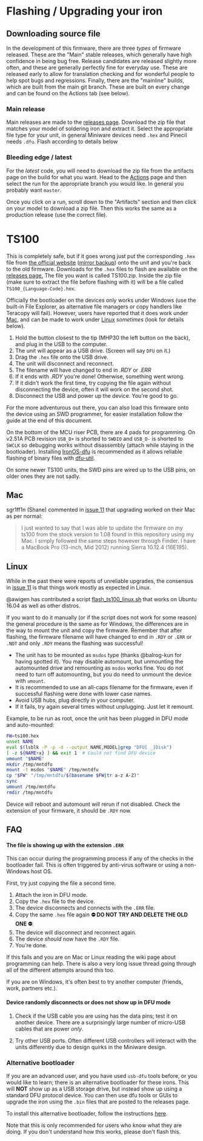 # Flashing / Upgrading your iron

## Downloading source file

In the development of this firmware, there are three _types_ of firmware released.
These are the "Main" stable releases, which generally have high confidence in being bug free.
Release candidates are released slightly more often, and these are generally perfectly fine for everyday use. These are released early to allow for translation checking and for wonderful people to help spot bugs and regressions.
Finally, there are the "mainline" builds, which are built from the main git branch.
These are built on every change and can be found on the Actions tab (see below).

### Main release

Main releases are made to the [releases page](https://github.com/Ralim/IronOS/releases).
Download the zip file that matches your model of soldering iron and extract it.
Select the appropriate file type for your unit, in general Miniware devices need `.hex` and Pinecil needs `.dfu`.
Flash according to details below

### Bleeding edge / latest

For the _latest_ code, you will need to download the zip file from the artifacts page on the build for what you want.
Head to the [Actions](https://github.com/Ralim/IronOS/actions) page and then select the run for the appropriate branch you would like.
In general you probably want `master`.

Once you click on a run, scroll down to the "Artifacts" section and then click on your model to download a zip file.
Then this works the same as a production release (use the correct file).

# TS100

This is completely safe, but if it goes wrong just put the corresponding `.hex` file from [the official website](https://e-design.com.cn/en/NewsDetail/4203645.html) ([mirror backup](https://github.com/Ralim/IronOS-Meta/tree/main/Firmware/Miniware)) onto the unit and you're back to the old firmware. Downloads for the `.hex` files to flash are available on the [releases page.](https://github.com/Ralim/IronOS/releases) The file you want is called TS100.zip. Inside the zip file (make sure to extract the file before flashing with it) will be a file called `TS100_{Language-Code}.hex`.

Officially the bootloader on the devices only works under Windows (use the built-in File Explorer, as alternative file managers or copy handlers like Teracopy will fail). However, users have reported that it does work under [Mac](#mac), and can be made to work under [Linux](#linux) _sometimes_ (look for details below).

1. Hold the button closest to the tip (MHP30 the left button on the back), and plug in the USB to the computer.
2. The unit will appear as a USB drive. (Screen will say `DFU` on it.)
3. Drag the `.hex` file onto the USB drive.
4. The unit will disconnect and reconnect.
5. The filename will have changed to end in _.RDY_ or _.ERR_
6. If it ends with _.RDY_ you're done! Otherwise, something went wrong.
7. If it didn't work the first time, try copying the file again without disconnecting the device, often it will work on the second shot.
8. Disconnect the USB and power up the device. You're good to go.

For the more adventurous out there, you can also load this firmware onto the device using an SWD programmer, for easier installation follow the guide at the end of this document.

On the bottom of the MCU riser PCB, there are 4 pads for programming. On v2.51A PCB revision `USB_D+` is shorted to `SWDIO` and `USB_D-` is shorted to `SWCLK` so debugging works without disassembly (attach while staying in the bootloader). Installing [IronOS-dfu](https://github.com/Ralim/IronOS-dfu) is recommended as it allows reliable flashing of binary files with [dfu-util](http://dfu-util.sourceforge.net/).

On some newer TS100 units, the SWD pins are wired up to the USB pins, on older ones they are not sadly.

## Mac

sgr1ff1n (Shane) commented in [issue 11](https://github.com/Ralim/IronOS/issues/11) that upgrading worked on their Mac as per normal:

> I just wanted to say that I was able to update the firmware on my ts100 from the stock version to 1.08 found in this repository using my Mac. I simply followed the same steps however through Finder. I have a MacBook Pro (13-inch, Mid 2012) running Sierra 10.12.4 (16E195).

## Linux

While in the past there were reports of unreliable upgrades, the consensus in [issue 11](https://github.com/Ralim/IronOS/issues/11) is that things work mostly as expected in Linux.

@awigen has contributed a script [flash_ts100_linux.sh](https://raw.githubusercontent.com/Ralim/IronOS/dev/scripts/flash_ts100_linux.sh) that works on Ubuntu 16.04 as well as other distros.

If you want to do it manually (or if the script does not work for some reason) the general procedure is the same as for Windows, the differences are in the way to mount the unit and copy the firmware.
Remember that after flashing, the firmware filename will have changed to end in `.RDY` or `.ERR` or `.NOT` and only `.RDY` means the flashing was successful!

- The unit has to be mounted as `msdos` type (thanks @balrog-kun for having spotted it). You may disable automount, but unmounting the automounted drive and remounting as `msdos` works fine. You do not need to turn off automounting, but you do need to unmount the device with `umount`.
- It is recommended to use an all-caps filename for the firmware, even if successful flashing were done with lower case names.
- Avoid USB hubs, plug directly in your computer.
- If it fails, try again several times without unplugging. Just let it remount.

Example, to be run as root, once the unit has been plugged in DFU mode and auto-mounted:

```bash
FW=ts100.hex
unset NAME
eval $(lsblk -P -p -d --output NAME,MODEL|grep "DFU[ _]Disk")
[ -z ${NAME+x} ] && exit 1  # Could not find DFU device
umount "$NAME"
mkdir /tmp/mntdfu
mount -t msdos "$NAME" /tmp/mntdfu
cp "$FW" "/tmp/mntdfu/$(basename $FW|tr a-z A-Z)"
sync
umount /tmp/mntdfu
rmdir /tmp/mntdfu
```

Device will reboot and automount will rerun if not disabled.
Check the extension of your firmware, it should be `.RDY` now.

## FAQ

#### The file is showing up with the extension `.ERR`

This can occur during the programming process if any of the checks in the bootloader fail. This is often triggered by anti-virus software or using a non-Windows host OS.

First, try just copying the file a second time.

1. Attach the iron in DFU mode.
2. Copy the `.hex` file to the device.
3. The device disconnects and connects with the `.ERR` file.
4. Copy the same `.hex` file again **⛔ DO NOT TRY AND DELETE THE OLD ONE ⛔**.
5. The device will disconnect and reconnect again.
6. The device _should_ now have the `.RDY` file.
7. You're done.

If this fails and you are on Mac or Linux reading the wiki page about programming can help. There is also a very long issue thread going through all of the different attempts around this too.

If you are on Windows, it's often best to try another computer (friends, work, partners etc.).

#### Device randomly disconnects or does not show up in DFU mode

1. Check if the USB cable you are using has the data pins; test it on another device. There are a surprisingly large number of micro-USB cables that are power _only_.

2. Try other USB ports. Often different USB controllers will interact with the units differently due to design quirks in the Miniware design.

### Alternative bootloader

If you are an advanced user, and you have used `usb-dfu` tools before, or you would like to learn; there is an alternative bootloader for these irons.
This will **NOT** show up as a USB storage drive, but instead show up using a standard DFU protocol device. You can then use dfu tools or GUIs to upgrade the iron using the `.bin` files that are posted to the releases page.

To install this alternative bootloader, follow the instructions [here](https://github.com/Ralim/IronOS-dfu/blob/mainline/docs/Bootloader.md).

Note that this is only recommended for users who know what they are doing. If you don't understand how this works, please don't flash this.
